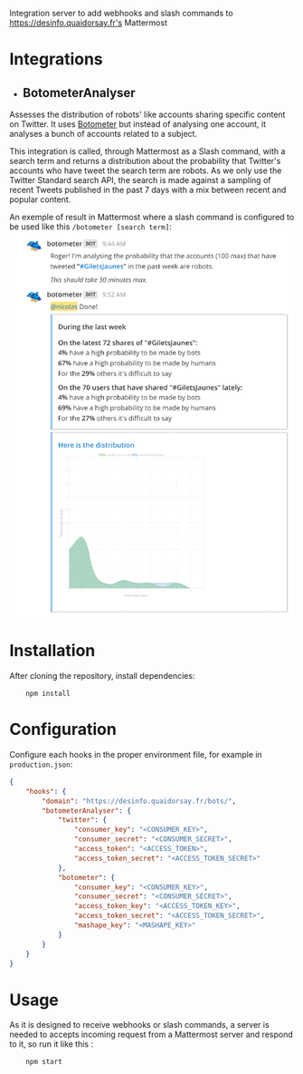 
Integration server to add webhooks and slash commands to https://desinfo.quaidorsay.fr's Mattermost

# Integrations

- ## BotometerAnalyser

Assesses the distribution of robots' like accounts sharing specific content on Twitter. It uses [Botometer](https://botometer.iuni.iu.edu) but instead of analysing one account, it analyses a bunch of accounts related to a subject.

This integration is called, through Mattermost as a Slash command, with a search term and returns a distribution about the probability that Twitter's accounts who have tweet the search term are robots.
As we only use the Twitter Standard search API, the search is made against a sampling of recent Tweets published in the past 7 days with a mix between recent and popular content.

An exemple of result in Mattermost where a slash command is configured to be used like this `/botometer [search term]`:
![An exemple of result in Mattermost](Result%20example.png?raw=true)

# Installation

After cloning the repository, install dependencies:

```
    npm install
```

# Configuration

Configure each hooks in the proper environment file, for example in `production.json`:

```json
{
    "hooks": {
        "domain": "https://desinfo.quaidorsay.fr/bots/",
        "botometerAnalyser": {
            "twitter": {
                "consumer_key": "<CONSUMER_KEY>",
                "consumer_secret": "<CONSUMER_SECRET>",
                "access_token": "<ACCESS_TOKEN>",
                "access_token_secret": "<ACCESS_TOKEN_SECRET>"
            },
            "botometer": {
                "consumer_key": "<CONSUMER_KEY>",
                "consumer_secret": "<CONSUMER_SECRET>",
                "access_token_key": "<ACCESS_TOKEN_KEY>",
                "access_token_secret": "<ACCESS_TOKEN_SECRET>",
                "mashape_key": "<MASHAPE_KEY>"
            }
        }
    }
}
```
# Usage

As it is designed to receive webhooks or slash commands, a server is needed to accepts incoming request from a Mattermost server and respond to it, so run it like this :

```
    npm start
```